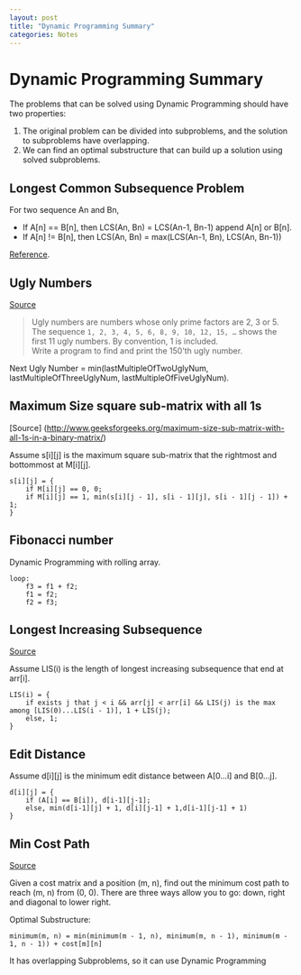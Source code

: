 ```yaml
---
layout: post
title: "Dynamic Programming Summary"
categories: Notes
---	
```


Dynamic Programming Summary
==============================

The problems that can be solved using Dynamic Programming should have two properties:

1. The original problem can be divided into subproblems, and the solution to subproblems have overlapping.	
2. We can find an optimal substructure that can build up a solution using solved subproblems.	



Longest Common Subsequence Problem	
-------------------------------------------------	
For two sequence An and Bn, 	

+ If A[n] == B[n], then LCS(An, Bn) = LCS(An-1, Bn-1) append A[n] or B[n].	
+ If A[n] != B[n], then LCS(An, Bn) = max(LCS(An-1, Bn), LCS(An, Bn-1))	

[Reference](http://en.wikipedia.org/wiki/Longest_common_subsequence_problem).	

Ugly Numbers	
-------------------------	
[Source](http://www.geeksforgeeks.org/ugly-numbers/)
> Ugly numbers are numbers whose only prime factors are 2, 3 or 5. The sequence 
`1, 2, 3, 4, 5, 6, 8, 9, 10, 12, 15, …`	
shows the first 11 ugly numbers. By convention, 1 is included.	
Write a program to find and print the 150’th ugly number.	

Next Ugly Number = min(lastMultipleOfTwoUglyNum, lastMultipleOfThreeUglyNum, lastMultipleOfFiveUglyNum).	

Maximum Size square sub-matrix with all 1s	
----------------------------------------------------	
[Source] (http://www.geeksforgeeks.org/maximum-size-sub-matrix-with-all-1s-in-a-binary-matrix/)

Assume s[i][j] is the maximum square sub-matrix that the rightmost and bottommost at M[i][j].	

	s[i][j] = {
		if M[i][j] == 0, 0;
		if M[i][j] == 1, min(s[i][j - 1], s[i - 1][j], s[i - 1][j - 1]) + 1;
	}

Fibonacci number	
---------------------------	

Dynamic Programming with rolling array.

	loop:
		f3 = f1 + f2;
		f1 = f2;
		f2 = f3;

Longest Increasing Subsequence	
----------------------------------------	
[Source](http://www.geeksforgeeks.org/dynamic-programming-set-3-longest-increasing-subsequence/)	

Assume LIS(i) is the length of longest increasing subsequence that end at arr[i].

	LIS(i) = {
		if exists j that j < i && arr[j] < arr[i] && LIS(j) is the max among [LIS(0)...LIS(i - 1)], 1 + LIS(j);
		else, 1;
	}

Edit Distance	
---------------------	

Assume d[i][j] is the minimum edit distance between A[0...i] and B[0...j].	

	d[i][j] = {
		if (A[i] == B[i]), d[i-1][j-1];
		else, min(d[i-1][j] + 1, d[i][j-1] + 1,d[i-1][j-1] + 1)
	}		


Min Cost Path	
-----------------------	

[Source](http://www.geeksforgeeks.org/dynamic-programming-set-6-min-cost-path/)

Given a cost matrix and a position (m, n), find out the minimum cost path to reach (m, n) from (0, 0). There are three ways allow you to go: down, right and diagonal to lower right.

Optimal Substructure: 

	minimum(m, n) = min(minimum(m - 1, n), minimum(m, n - 1), minimum(m - 1, n - 1)) + cost[m][n]	

It has overlapping Subproblems, so it can use Dynamic Programming